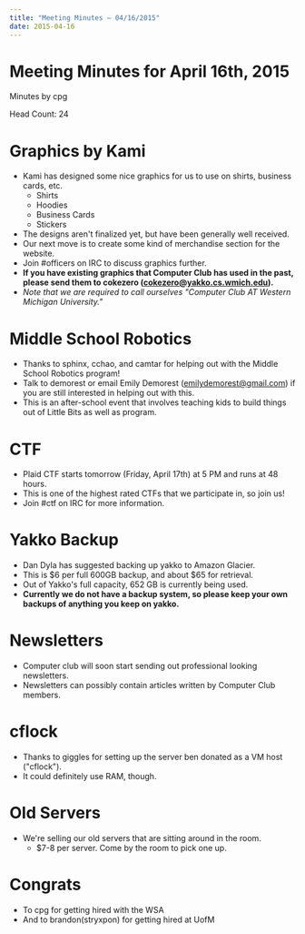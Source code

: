 ```yaml
---
title: "Meeting Minutes – 04/16/2015"
date: 2015-04-16
---
```

# Meeting Minutes for April 16th, 2015 

Minutes by cpg

Head Count: 24

# Graphics by Kami
- Kami has designed some nice graphics for us to use on shirts, business cards, etc.
  - Shirts
  - Hoodies
  - Business Cards
  - Stickers
- The designs aren't finalized yet, but have been generally well received.
- Our next move is to create some kind of merchandise section for the website.
- Join #officers on IRC to discuss graphics further.
- **If you have existing graphics that Computer Club has used in the past, please send them to cokezero (cokezero@yakko.cs.wmich.edu).**
- *Note that we are required to call ourselves "Computer Club AT Western Michigan University."* 

# Middle School Robotics 
- Thanks to sphinx, cchao, and camtar for helping out with the Middle School Robotics program!
- Talk to demorest or email Emily Demorest (emilydemorest@gmail.com) if you are still interested in helping out with this.
- This is an after-school event that involves teaching kids to build things out of Little Bits as well as program.

# CTF
- Plaid CTF starts tomorrow (Friday, April 17th) at 5 PM and runs at 48 hours.
- This is one of the highest rated CTFs that we participate in, so join us!
- Join #ctf on IRC for more information.

# Yakko Backup
- Dan Dyla has suggested backing up yakko to Amazon Glacier.
- This is $6 per full 600GB backup, and about $65 for retrieval.
- Out of Yakko's full capacity, 652 GB is currently being used.
- **Currently we do not have a backup system, so please keep your own backups of anything you keep on yakko.**

# Newsletters
- Computer club will soon start sending out professional looking newsletters.
- Newsletters can possibly contain articles written by Computer Club members.

# cflock
- Thanks to giggles for setting up the server ben donated as a VM host ("cflock").
- It could definitely use RAM, though.

# Old Servers
- We're selling our old servers that are sitting around in the room.
  - $7-8 per server. Come by the room to pick one up.

# Congrats
- To cpg for getting hired with the WSA
- And to brandon(stryxpon) for getting hired at UofM
